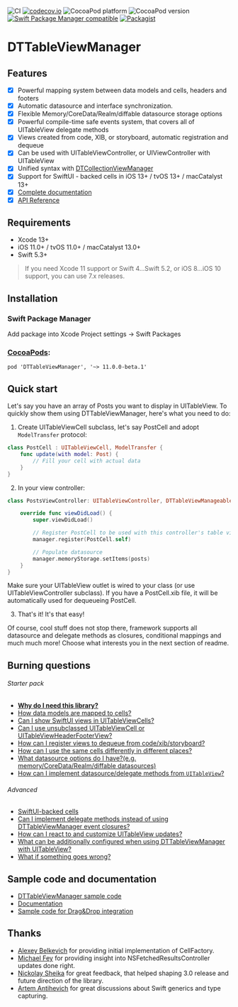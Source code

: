 ![CI](https://github.com/DenTelezhkin/DTTableViewManager/workflows/CI/badge.svg)
[![codecov.io](http://codecov.io/github/DenTelezhkin/DTTableViewManager/coverage.svg?branch=main)](http://codecov.io/github/DenTelezhkin/DTTableViewManager?branch=main)
![CocoaPod platform](https://cocoapod-badges.herokuapp.com/p/DTTableViewManager/badge.svg)
![CocoaPod version](https://cocoapod-badges.herokuapp.com/v/DTTableViewManager/badge.svg)
[![Swift Package Manager compatible](https://img.shields.io/badge/Swift%20Package%20Manager-compatible-brightgreen.svg)](https://github.com/apple/swift-package-manager)
[![Packagist](https://img.shields.io/packagist/l/doctrine/orm.svg)]()

DTTableViewManager
================
## Features

- [x] Powerful mapping system between data models and cells, headers and footers
- [x] Automatic datasource and interface synchronization.
- [x] Flexible Memory/CoreData/Realm/diffable datasource storage options
- [x] Powerful compile-time safe events system, that covers all of UITableView delegate methods
- [x] Views created from code, XIB, or storyboard, automatic registration and dequeue
- [x] Can be used with UITableViewController, or UIViewController with UITableView
- [x] Unified syntax with [DTCollectionViewManager](https://github.com/DenTelezhkin/DTCollectionViewManager)
- [x] Support for SwiftUI - backed cells in iOS 13+ / tvOS 13+ / macCatalyst 13+
- [x] [Complete documentation](Documentation)
- [x] [API Reference](https://dentelezhkin.github.io/DTTableViewManager/)

## Requirements

* Xcode 13+
* iOS 11.0+ / tvOS 11.0+ / macCatalyst 13.0+
* Swift 5.3+

> If you need Xcode 11 support or Swift 4...Swift 5.2, or iOS 8...iOS 10 support, you can use 7.x releases.

## Installation

### Swift Package Manager

Add package into Xcode Project settings -> Swift Packages

### [CocoaPods](http://www.cocoapods.org):

    pod 'DTTableViewManager', '~> 11.0.0-beta.1'

## Quick start

Let's say you have an array of Posts you want to display in UITableView. To quickly show them using DTTableViewManager, here's what you need to do:

1. Create UITableViewCell subclass, let's say PostCell and adopt `ModelTransfer` protocol:

```swift
class PostCell : UITableViewCell, ModelTransfer {
    func update(with model: Post) {
        // Fill your cell with actual data
    }
}
```

2. In your view controller:

```swift
class PostsViewController: UITableViewController, DTTableViewManageable {

    override func viewDidLoad() {
        super.viewDidLoad()

        // Register PostCell to be used with this controller's table view
        manager.register(PostCell.self)

        // Populate datasource
        manager.memoryStorage.setItems(posts)
    }
}    
```

Make sure your UITableView outlet is wired to your class (or use UITableViewController subclass). If you have a PostCell.xib file, it will be automatically used for dequeueing PostCell.

3. That's it! It's that easy!

Of course, cool stuff does not stop there, framework supports all datasource and delegate methods as closures, conditional mappings and much much more! Choose what interests you in the next section of readme.

## Burning questions

###### Starter pack

* **[Why do I need this library?](Documentation/Why.md)**
* [How data models are mapped to cells?](Documentation/Mapping.md)
* [Can I show SwiftUI views in UITableViewCells?](Documentation/SwiftUI.md)
* [Can I use unsubclassed UITableViewCell or UITableViewHeaderFooterView?](Documentation/Mapping.md#without-modeltransfer)
* [How can I register views to dequeue from code/xib/storyboard?](Documentation/Registration.md)
* [How can I use the same cells differently in different places?](Documentation/Conditional%20mappings.md)
* [What datasource options do I have?(e.g. memory/CoreData/Realm/diffable datasources)](Documentation/Datasources.md)
* [How can I implement datasource/delegate methods from `UITableView`?](Documentation/Events.md)

###### Advanced

* [SwiftUI-backed cells](Documentation/SwiftUI.md)
* [Can I implement delegate methods instead of using DTTableViewManager event closures?](Documentation/Events.md#can-i-still-use-delegate-methods)
* [How can I react to and customize UITableView updates?](Documentation/TableViewUpdater.md)
* [What can be additionally configured when using DTTableViewManager with UITableView?](Documentation/TableViewConfiguration)
* [What if something goes wrong?](Documentation/Anomalies.md)

## Sample code and documentation

* [DTTableViewManager sample code](Example)
* [Documentation](Documentation)
* [Sample code for Drag&Drop integration](https://github.com/DenTelezhkin/DTDragAndDropExample)

## Thanks

* [Alexey Belkevich](https://github.com/belkevich) for providing initial implementation of CellFactory.
* [Michael Fey](https://github.com/MrRooni) for providing insight into NSFetchedResultsController updates done right.
* [Nickolay Sheika](https://github.com/hawk-ukr) for great feedback, that helped shaping 3.0 release and future direction of the library.
* [Artem Antihevich](https://github.com/sinarionn) for great discussions about Swift generics and type capturing.

